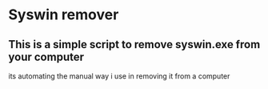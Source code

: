 # Syswin remover
## This is a simple script to remove syswin.exe from your computer
its automating the manual way i use in removing it from a computer